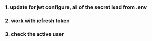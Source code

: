### 1. update for jwt configure, all of the secret load from .env

### 2. work with refresh token

### 3. check the active user
